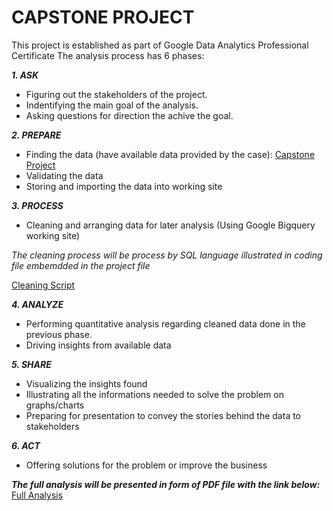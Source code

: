 # CAPSTONE PROJECT
This project is established as part of Google Data Analytics Professional Certificate
The analysis process has 6 phases: 

***1. ASK***
- Figuring out the stakeholders of the project.
- Indentifying the main goal of the analysis.
- Asking questions for direction the achive the goal.

***2. PREPARE***
- Finding the data (have available data provided by the case):
[Capstone Project](https://divvy-tripdata.s3.amazonaws.com/index.html)
- Validating the data
- Storing and importing the data into working site


***3. PROCESS***
- Cleaning and arranging data for later analysis (Using Google Bigquery working site)

*The cleaning process will be process by SQL language illustrated in coding file embemdded in the project file*

[Cleaning Script](https://github.com/pq0503/PQ-portfolio/blob/aa7448a53982e4a59dc273a99f3ce72fff81194c/SQL%20Script)

***4. ANALYZE***
- Performing quantitative analysis regarding cleaned data done in the previous phase.
- Driving insights from available data 

***5. SHARE***
- Visualizing the insights found
- Illustrating all the informations needed to solve the problem on graphs/charts
- Preparing for presentation to convey the stories behind the data to stakeholders

***6. ACT***
- Offering solutions for the problem or improve the business

***The full analysis will be presented in form of PDF file with the link below:*** 
[Full Analysis](https://github.com/pq0503/PQ-portfolio/blob/76224e0010f567c6be3d3b9af5ef186998fcfbd7/Capstone%20Project.pdf)
